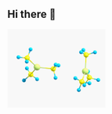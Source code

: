## Hi there 👋
<img src="https://github.com/Dmitriy-S007/Dmitriy-S007/blob/main/1456866.gif" alt="the Unlimited" width="200">
